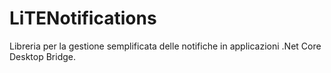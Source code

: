# LiTENotifications
Libreria per la gestione semplificata delle notifiche in applicazioni .Net Core Desktop Bridge.
